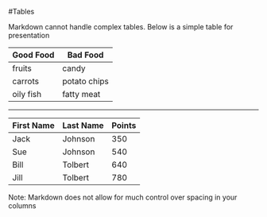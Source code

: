 #Tables

Markdown cannot handle complex tables.  Below is a simple table for presentation


Good Food | Bad Food
------|------
fruits | candy
carrots | potato chips
oily fish | fatty meat

---

First Name | Last Name | Points
--- | --- | ---
Jack | Johnson | 350
Sue | Johnson | 540
Bill | Tolbert | 640
Jill | Tolbert | 780

Note: Markdown does not allow for much control over spacing in your columns